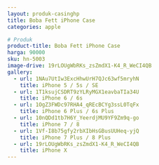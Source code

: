 ```yaml
---
layout: produk-casinghp
title: Boba Fett iPhone Case
categories: apple

# Produk
product-title: Boba Fett iPhone Case
harga: 90000
sku: hn-5003
image-drive: 19rLOUgWbRKs_zsZmdX1-K4_R_WeCI4QB
gallery:
  - url: 1NAu7UtIw3ExcHhwUrH7QJc63wf5mryhN
    title: iPhone 5 / 5s / SE
  - url: 1T1ksujCSDRT9zYLRyMGX1eavbaTIa34U
    title: iPhone 6 / 6s
  - url: 1OgZ3FWDc97RHA4_qREcBCYg3ssL0TqFx
    title: iPhone 6 Plus / 6s Plus
  - url: 10nQDd1tb7H6Y_YeerdjMU9YF9Zm9q-go
    title: iPhone 7 / 8
  - url: 1Vf-I8b75gfy2rbXIbHsGBusUUHeq-yjQ
    title: iPhone 7 Plus / 8 Plus
  - url: 19rLOUgWbRKs_zsZmdX1-K4_R_WeCI4QB
    title: iPhone X
---
```

